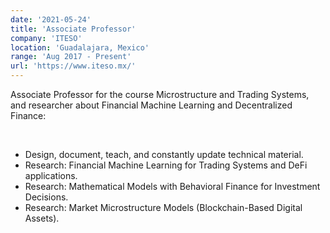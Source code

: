 ```yaml
---
date: '2021-05-24'
title: 'Associate Professor'
company: 'ITESO'
location: 'Guadalajara, Mexico'
range: 'Aug 2017 - Present'
url: 'https://www.iteso.mx/'
---
```


Associate Professor for the course Microstructure and Trading Systems,
 and researcher about Financial Machine Learning and Decentralized Finance:

<br>

- Design, document, teach, and constantly update technical material.
- Research: Financial Machine Learning for Trading Systems and DeFi applications.
- Research: Mathematical Models with Behavioral Finance for Investment Decisions.
- Research: Market Microstructure Models (Blockchain-Based Digital Assets).
